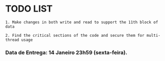 
# TODO LIST

	1. Make changes in both write and read to support the 11th block of data

	2. Find the critical sections of the code and secure them for multi-thread usage

### Data de Entrega: 14 Janeiro 23h59 (sexta-feira).
